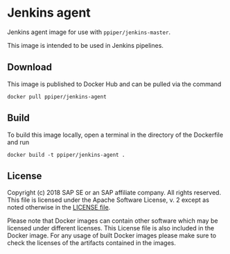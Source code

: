 # Jenkins agent

Jenkins agent image for use with `ppiper/jenkins-master`.

This image is intended to be used in Jenkins pipelines.

## Download

This image is published to Docker Hub and can be pulled via the command

```
docker pull ppiper/jenkins-agent
```

## Build

To build this image locally, open a terminal in the directory of the Dockerfile and run

```
docker build -t ppiper/jenkins-agent .
```

## License

Copyright (c) 2018 SAP SE or an SAP affiliate company. All rights reserved.
This file is licensed under the Apache Software License, v. 2 except as noted
otherwise in the [LICENSE file](https://github.com/SAP/devops-docker-images/blob/master/LICENSE).

Please note that Docker images can contain other software which may be licensed under different licenses. This License file is also included in the Docker image. For any usage of built Docker images please make sure to check the licenses of the artifacts contained in the images.
